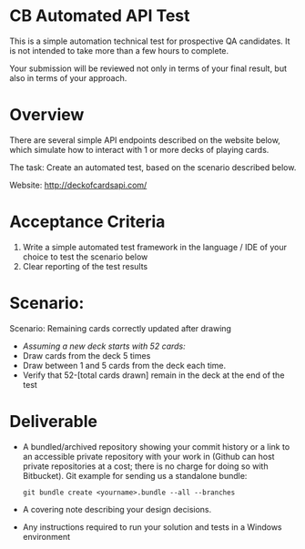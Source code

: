 # CB Automated API Test

This is a simple automation technical test for prospective QA candidates. It is not intended to take more than a few hours to complete.

Your submission will be reviewed not only in terms of your final result, but also in terms of your approach.

# Overview

There are several simple API endpoints described on the website below, which simulate how to interact with 1 or more decks of playing cards.

The task: Create an automated test, based on the scenario described below.

Website: http://deckofcardsapi.com/ 

# Acceptance Criteria
1. Write a simple automated test framework in the language / IDE of your choice to test the scenario below
2. Clear reporting of the test results

# Scenario:

Scenario: Remaining cards correctly updated after drawing
- *Assuming a new deck starts with 52 cards:*
- Draw cards from the deck 5 times
- Draw between 1 and 5 cards from the deck each time.
- Verify that 52-[total cards drawn] remain in the deck at the end of the test

# Deliverable

- A bundled/archived repository showing your commit history or a link to an accessible private repository with your work in (Github can host private repositories at a cost; there is no charge for doing so with Bitbucket). Git example for sending us a standalone bundle:

   ``` git bundle create <yourname>.bundle --all --branches ```
  
- A covering note describing your design decisions.
- Any instructions required to run your solution and tests in a Windows environment
